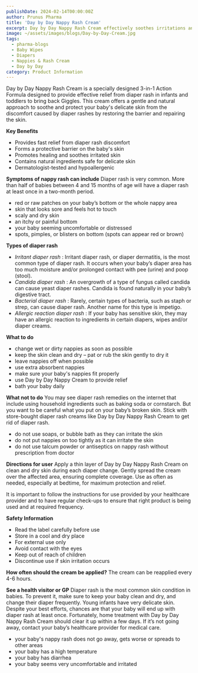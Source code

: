 ```yaml
---
publishDate: 2024-02-14T00:00:00Z
author: Prunus Pharma
title: 'Day by Day Nappy Rash Cream'
excerpt: Day by Day Nappy Rash Cream effectively soothes irritations and deeply regenerates the skin, bringing quick relief. Day by Day Nappy Rash Cream is a gentle everyday soothing formula which protects babies from chaffed skin, leaving it soft and smooth. This non-sticky, non-greasy and easy to apply cream keep babies' skin hydrated. It is enriched with natural ingredients (like shea butter) & Vitamin E, improves diaper rash. Formulated for all skin types, even those with sensitive skin.
image: ~/assets/images/blogs/Day-by-Day-Cream.jpg
tags:
  - pharma-blogs
  - Baby Wipes
  - Diapers
  - Nappies & Rash Cream
  - Day by Day
category: Product Information
---
```


<div class="text-justify">
Day by Day Nappy Rash Cream is a specially designed 3-in-1 Action Formula designed to provide effective relief from diaper rash in infants and toddlers to bring back Giggles. This cream offers a gentle and natural approach to soothe and protect your baby's delicate skin from the discomfort caused by diaper rashes by restoring the barrier and repairing the skin.
</div>

**Key Benefits**

- Provides fast relief from diaper rash discomfort
- Forms a protective barrier on the baby's skin
- Promotes healing and soothes irritated skin
- Contains natural ingredients safe for delicate skin
- Dermatologist-tested and hypoallergenic

**Symptoms of nappy rash can include**
Diaper rash is very common. More than half of babies between 4 and 15 months of age will have a diaper rash at least once in a two-month period.

- red or raw patches on your baby’s bottom or the whole nappy area
- skin that looks sore and feels hot to touch
- scaly and dry skin
- an itchy or painful bottom
- your baby seeming uncomfortable or distressed
- spots, pimples, or blisters on bottom (spots can appear red or brown)

**Types of diaper rash**

- _Irritant diaper rash_ : Irritant diaper rash, or diaper dermatitis, is the most common type of diaper rash. It occurs when your baby’s diaper area has too much moisture and/or prolonged contact with pee (urine) and poop (stool).
- _Candida diaper rash_ : An overgrowth of a type of fungus called candida can cause yeast diaper rashes. Candida is found naturally in your baby’s digestive tract.
- _Bacterial diaper rash_ : Rarely, certain types of bacteria, such as staph or strep, can cause diaper rash. Another name for this type is impetigo.
- _Allergic reaction diaper rash_ : If your baby has sensitive skin, they may have an allergic reaction to ingredients in certain diapers, wipes and/or diaper creams.

**What to do**

- change wet or dirty nappies as soon as possible
- keep the skin clean and dry – pat or rub the skin gently to dry it
- leave nappies off when possible
- use extra absorbent nappies
- make sure your baby's nappies fit properly
- use Day by Day Nappy Cream to provide relief
- bath your baby daily

**What not to do**
You may see diaper rash remedies on the internet that include using household ingredients such as baking soda or cornstarch. But you want to be careful what you put on your baby’s broken skin. Stick with store-bought diaper rash creams like Day by Day Nappy Rash Cream to get rid of diaper rash.

- do not use soaps, or bubble bath as they can irritate the skin
- do not put nappies on too tightly as it can irritate the skin
- do not use talcum powder or antiseptics on nappy rash without prescription from doctor

**Directions for user**
Apply a thin layer of Day by Day Nappy Rash Cream on clean and dry skin during each diaper change. Gently spread the cream over the affected area, ensuring complete coverage. Use as often as needed, especially at bedtime, for maximum protection and relief.

It is important to follow the instructions for use provided by your healthcare provider and to have regular check-ups to ensure that right product is being used and at required frequency.

**Safety Information**

- Read the label carefully before use
- Store in a cool and dry place
- For external use only
- Avoid contact with the eyes
- Keep out of reach of children
- Discontinue use if skin irritation occurs

**How often should the cream be applied?**
The cream can be reapplied every 4-6 hours.

**See a health visitor or GP**
Diaper rash is the most common skin condition in babies. To prevent it, make sure to keep your baby clean and dry, and change their diaper frequently. Young infants have very delicate skin. Despite your best efforts, chances are that your baby will end up with diaper rash at least once. Fortunately, home treatment with Day by Day Nappy Rash Cream should clear it up within a few days. If it’s not going away, contact your baby’s healthcare provider for medical care.

- your baby's nappy rash does not go away, gets worse or spreads to other areas
- your baby has a high temperature
- your baby has diarrhea
- your baby seems very uncomfortable and irritated
